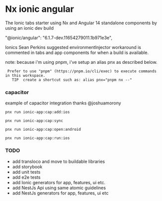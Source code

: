 # Nx ionic angular

The Ionic tabs starter using Nx and Angular 14 standalone components by using an ionic dev build

"@ionic/angular": "6.1.7-dev.11654279011.1b971e3e",

Ionics Sean Perkins suggested environmentInjector workaround is commented in tabs and app components for when a build is available.

note: because i'm using pnpm, i've setup an alias pnx as described below. 

```node
 Prefer to use "pnpm" (https://pnpm.io/cli/exec) to execute commands in this workspace.
   TIP  create a shortcut such as: alias pnx="pnpm nx --"
```

### capacitor

example of capacitor integration thanks @joshuamorony

```node
pnx run ionic-app:cap:add:ios
```

```node
pnx run ionic-app:cap:sync
```

```node
pnx run ionic-app:cap:open:android
```

```node
pnx run ionic-app:cap:run:ios
```

### TODO

- add transloco and move to buildable libraries
- add storybook
- add unit tests
- add e2e tests
- add Ionic generators for app, features, ui etc.
- add NestJs Api using same atomic guidelines
- add NestJs generators for app, features, ui etc
